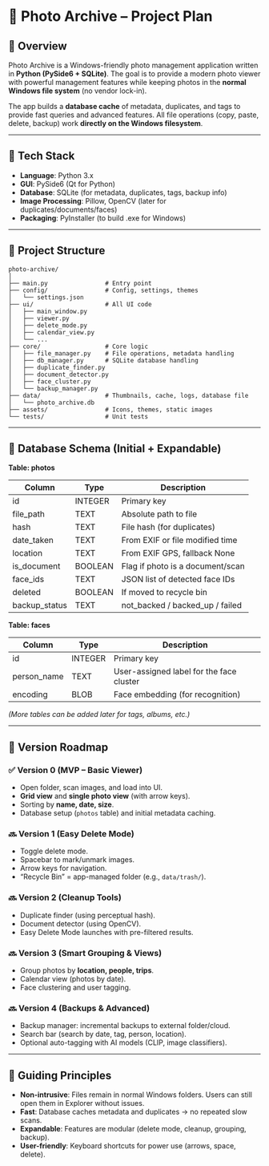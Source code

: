 # 📸 Photo Archive – Project Plan

## 🔹 Overview

Photo Archive is a Windows-friendly photo management application written in **Python (PySide6 + SQLite)**.
The goal is to provide a modern photo viewer with powerful management features while keeping photos in the **normal Windows file system** (no vendor lock-in).

The app builds a **database cache** of metadata, duplicates, and tags to provide fast queries and advanced features.
All file operations (copy, paste, delete, backup) work **directly on the Windows filesystem**.

---

## 🔹 Tech Stack

* **Language**: Python 3.x
* **GUI**: PySide6 (Qt for Python)
* **Database**: SQLite (for metadata, duplicates, tags, backup info)
* **Image Processing**: Pillow, OpenCV (later for duplicates/documents/faces)
* **Packaging**: PyInstaller (to build .exe for Windows)

---

## 🔹 Project Structure

```
photo-archive/
│
├── main.py                # Entry point
├── config/                # Config, settings, themes
│   └── settings.json
├── ui/                    # All UI code
│   ├── main_window.py
│   ├── viewer.py
│   ├── delete_mode.py
│   ├── calendar_view.py
│   └── ...
├── core/                  # Core logic
│   ├── file_manager.py    # File operations, metadata handling
│   ├── db_manager.py      # SQLite database handling
│   ├── duplicate_finder.py
│   ├── document_detector.py
│   ├── face_cluster.py
│   └── backup_manager.py
├── data/                  # Thumbnails, cache, logs, database file
│   └── photo_archive.db
├── assets/                # Icons, themes, static images
└── tests/                 # Unit tests
```

---

## 🔹 Database Schema (Initial + Expandable)

**Table: photos**

| Column         | Type    | Description                       |
| -------------- | ------- | --------------------------------- |
| id             | INTEGER | Primary key                       |
| file\_path     | TEXT    | Absolute path to file             |
| hash           | TEXT    | File hash (for duplicates)        |
| date\_taken    | TEXT    | From EXIF or file modified time   |
| location       | TEXT    | From EXIF GPS, fallback None      |
| is\_document   | BOOLEAN | Flag if photo is a document/scan  |
| face\_ids      | TEXT    | JSON list of detected face IDs    |
| deleted        | BOOLEAN | If moved to recycle bin           |
| backup\_status | TEXT    | not\_backed / backed\_up / failed |

**Table: faces**

| Column       | Type    | Description                              |
| ------------ | ------- | ---------------------------------------- |
| id           | INTEGER | Primary key                              |
| person\_name | TEXT    | User-assigned label for the face cluster |
| encoding     | BLOB    | Face embedding (for recognition)         |

*(More tables can be added later for tags, albums, etc.)*

---

## 🔹 Version Roadmap

### ✅ Version 0 (MVP – Basic Viewer)

* Open folder, scan images, and load into UI.
* **Grid view** and **single photo view** (with arrow keys).
* Sorting by **name, date, size**.
* Database setup (`photos` table) and initial metadata caching.

### 🔜 Version 1 (Easy Delete Mode)

* Toggle delete mode.
* Spacebar to mark/unmark images.
* Arrow keys for navigation.
* “Recycle Bin” = app-managed folder (e.g., `data/trash/`).

### 🔜 Version 2 (Cleanup Tools)

* Duplicate finder (using perceptual hash).
* Document detector (using OpenCV).
* Easy Delete Mode launches with pre-filtered results.

### 🔜 Version 3 (Smart Grouping & Views)

* Group photos by **location, people, trips**.
* Calendar view (photos by date).
* Face clustering and user tagging.

### 🔜 Version 4 (Backups & Advanced)

* Backup manager: incremental backups to external folder/cloud.
* Search bar (search by date, tag, person, location).
* Optional auto-tagging with AI models (CLIP, image classifiers).

---

## 🔹 Guiding Principles

* **Non-intrusive**: Files remain in normal Windows folders. Users can still open them in Explorer without issues.
* **Fast**: Database caches metadata and duplicates → no repeated slow scans.
* **Expandable**: Features are modular (delete mode, cleanup, grouping, backup).
* **User-friendly**: Keyboard shortcuts for power use (arrows, space, delete).
